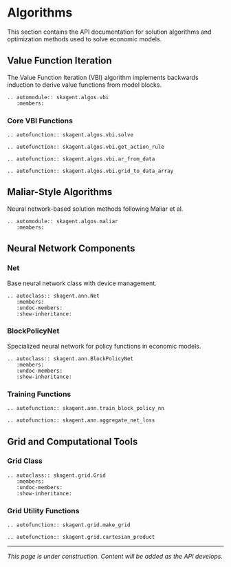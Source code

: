 # Algorithms

This section contains the API documentation for solution algorithms and
optimization methods used to solve economic models.

## Value Function Iteration

The Value Function Iteration (VBI) algorithm implements backwards induction to
derive value functions from model blocks.

```{eval-rst}
.. automodule:: skagent.algos.vbi
   :members:
```

### Core VBI Functions

```{eval-rst}
.. autofunction:: skagent.algos.vbi.solve
```

```{eval-rst}
.. autofunction:: skagent.algos.vbi.get_action_rule
```

```{eval-rst}
.. autofunction:: skagent.algos.vbi.ar_from_data
```

```{eval-rst}
.. autofunction:: skagent.algos.vbi.grid_to_data_array
```

## Maliar-Style Algorithms

Neural network-based solution methods following Maliar et al.

```{eval-rst}
.. automodule:: skagent.algos.maliar
   :members:
```

## Neural Network Components

### Net

Base neural network class with device management.

```{eval-rst}
.. autoclass:: skagent.ann.Net
   :members:
   :undoc-members:
   :show-inheritance:
```

### BlockPolicyNet

Specialized neural network for policy functions in economic models.

```{eval-rst}
.. autoclass:: skagent.ann.BlockPolicyNet
   :members:
   :undoc-members:
   :show-inheritance:
```

### Training Functions

```{eval-rst}
.. autofunction:: skagent.ann.train_block_policy_nn
```

```{eval-rst}
.. autofunction:: skagent.ann.aggregate_net_loss
```

## Grid and Computational Tools

### Grid Class

```{eval-rst}
.. autoclass:: skagent.grid.Grid
   :members:
   :undoc-members:
   :show-inheritance:
```

### Grid Utility Functions

```{eval-rst}
.. autofunction:: skagent.grid.make_grid
```

```{eval-rst}
.. autofunction:: skagent.grid.cartesian_product
```

---

_This page is under construction. Content will be added as the API develops._
